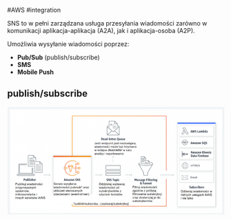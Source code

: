 #AWS #integration

SNS to w pełni zarządzana usługa przesyłania wiadomości zarówno w komunikacji aplikacja-aplikacja (A2A), jak i aplikacja-osoba (A2P).

Umożliwia wysyłanie wiadomości poprzez:

- **Pub/Sub** (publish/subscribe)
- **SMS**
- **Mobile Push**

## publish/subscribe

![](attachments/SNS%20pub-sub.png)